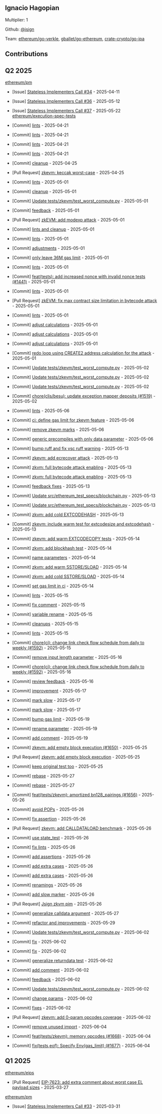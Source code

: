 
## Ignacio Hagopian
Multiplier: 1

Github: [@jsign](https://github.com/jsign)

Team: [ethereum/go-verkle](https://github.com/ethereum/go-verkle/pulls?q=author%3A%22jsign%22), [gballet/go-ethereum](https://github.com/gballet/go-ethereum/pulls?q=author%3A%22jsign%22), [crate-crypto/go-ipa](https://github.com/crate-crypto/go-ipa/pulls?q=author%3A%22jsign%22)

## Contributions

## Q2 2025


[ethereum/pm](https://github.com/ethereum/pm)
* [Issue] [Stateless Implementers Call #34](https://github.com/ethereum/pm/issues/1452) - 2025-04-11

* [Issue] [Stateless Implementers Call #36](https://github.com/ethereum/pm/issues/1538) - 2025-05-12
* [Issue] [Stateless Implementers Call #37](https://github.com/ethereum/pm/issues/1555) - 2025-05-22
[ethereum/execution-spec-tests](https://github.com/ethereum/execution-spec-tests)
* [Commit] [lints](https://github.com/ethereum/execution-spec-tests/commit/afc7f1334820e3c2addce8bd19fdb9effb4ccef7) - 2025-04-21
* [Commit] [lints](https://github.com/ethereum/execution-spec-tests/commit/c11400486f81c07c44e91f82540902d39f70908b) - 2025-04-21
* [Commit] [lints](https://github.com/ethereum/execution-spec-tests/commit/4dafcb0641c010b64767cb4ae2bfbb91f5ef1c39) - 2025-04-21
* [Commit] [lints](https://github.com/ethereum/execution-spec-tests/commit/7428b2144ce27ecf8b7cf7c1ab39fcedfb15e1cb) - 2025-04-21
* [Commit] [cleanup](https://github.com/ethereum/execution-spec-tests/commit/d2c2f5cc6c4dc83e50e67929f35d668e526175bc) - 2025-04-25
* [Pull Request] [zkevm: keccak worst-case](https://github.com/ethereum/execution-spec-tests/pull/1497) - 2025-04-25
* [Commit] [lints](https://github.com/ethereum/execution-spec-tests/commit/9bebb72733a733e32dc66f77659752fac4d29879) - 2025-05-01
* [Commit] [cleanup](https://github.com/ethereum/execution-spec-tests/commit/66e032e7057da680b6e0ac7b03771479112312b5) - 2025-05-01
* [Commit] [Update tests/zkevm/test_worst_compute.py](https://github.com/ethereum/execution-spec-tests/commit/fcf838fba4b8001f74f2edea5515636d64bd82dc) - 2025-05-01
* [Commit] [feedback](https://github.com/ethereum/execution-spec-tests/commit/fa934a8ef255d3e6e7fcd2eef5cbaf31ff9da168) - 2025-05-01
* [Pull Request] [zkEVM: add modexp attack](https://github.com/ethereum/execution-spec-tests/pull/1523) - 2025-05-01
* [Commit] [lints and cleanup](https://github.com/ethereum/execution-spec-tests/commit/743cdfc3ccd52f8c6234fe601b5745f0514a47f1) - 2025-05-01
* [Commit] [lints](https://github.com/ethereum/execution-spec-tests/commit/13c0f2e9c02ad8e354b514384a5e6a5532684b56) - 2025-05-01
* [Commit] [adjustments](https://github.com/ethereum/execution-spec-tests/commit/538f536054700daaa7d4bf17f8ac35320ac9081f) - 2025-05-01
* [Commit] [only leave 36M gas limit](https://github.com/ethereum/execution-spec-tests/commit/d016275ffd3c671d7694c6c14f936760a6e9ec43) - 2025-05-01
* [Commit] [lints](https://github.com/ethereum/execution-spec-tests/commit/d3deb143606ee0559f2cf091f832d98fb3acd08c) - 2025-05-01
* [Commit] [feat(tests): add increased nonce with invalid nonce tests (#1441)](https://github.com/ethereum/execution-spec-tests/commit/d2f52375e1b21f50cb28bcf8523f21fab46ffc26) - 2025-05-01
* [Commit] [lints](https://github.com/ethereum/execution-spec-tests/commit/c0398f45ff14b553b130e959732ff5cf7d6af3dc) - 2025-05-01
* [Pull Request] [zkEVM: fix max contract size limitation in bytecode attack](https://github.com/ethereum/execution-spec-tests/pull/1521) - 2025-05-01
* [Commit] [lints](https://github.com/ethereum/execution-spec-tests/commit/3eaa83351bd4030f9dbefb6b203e6e9a14b152f6) - 2025-05-01
* [Commit] [adjust calculations](https://github.com/ethereum/execution-spec-tests/commit/f4d90fd48f699c4dc8f8f11828286f92adcae3ac) - 2025-05-01
* [Commit] [adjust calculations](https://github.com/ethereum/execution-spec-tests/commit/3824e1635d371c3909ea1ce32a9e1e81c5959431) - 2025-05-01
* [Commit] [adjust calculations](https://github.com/ethereum/execution-spec-tests/commit/6c415c854b4b6e3ad7300f81dd9b50b166b60b39) - 2025-05-01
* [Commit] [redo loop using CREATE2 address calculation for the attack](https://github.com/ethereum/execution-spec-tests/commit/5b1e9eaf5950079b4f9216e9d226c55bb7cef5f1) - 2025-05-01
* [Commit] [Update tests/zkevm/test_worst_compute.py](https://github.com/ethereum/execution-spec-tests/commit/b8d50b4d425b0d18d226802d3fc22edb8ba28b9c) - 2025-05-02
* [Commit] [Update tests/zkevm/test_worst_compute.py](https://github.com/ethereum/execution-spec-tests/commit/a658eed9b01f5ca1d65cdf0e59fa238a2fd44c61) - 2025-05-02
* [Commit] [Update tests/zkevm/test_worst_compute.py](https://github.com/ethereum/execution-spec-tests/commit/9e2d6cbe7b386d1502d0420054619c91e9284cf0) - 2025-05-02
* [Commit] [chore(clis/besu): update exception mapper deposits (#1519)](https://github.com/ethereum/execution-spec-tests/commit/45d66b99053a8de0a39822727161cd536a86cf0e) - 2025-05-02
* [Commit] [lints](https://github.com/ethereum/execution-spec-tests/commit/7376d4585587587759469abd87e8e6891961fbd8) - 2025-05-06
* [Commit] [ci: define gas limit for zkevm feature](https://github.com/ethereum/execution-spec-tests/commit/6a99195c2499425b7aad8232e76b75a4c6f366ac) - 2025-05-06
* [Commit] [remove zkevm marks](https://github.com/ethereum/execution-spec-tests/commit/0a33c35b78a027b5175dc1884358d21a8c93387b) - 2025-05-06
* [Commit] [generic precompiles with only data parameter](https://github.com/ethereum/execution-spec-tests/commit/8eb40f5730a8cda62f59898fc1b01bb896d52136) - 2025-05-06
* [Commit] [bump ruff and fix vsc ruff warning](https://github.com/ethereum/execution-spec-tests/commit/48db8e72d9de4f90e51f7822a9ac6e049a378d6e) - 2025-05-13
* [Commit] [zkevm: add ecrecover attack](https://github.com/ethereum/execution-spec-tests/commit/d56f4ef785b6394d5998e489e361cd3694541a16) - 2025-05-13
* [Commit] [zkvm: full bytecode attack enabling](https://github.com/ethereum/execution-spec-tests/commit/b4ea57b7558d79859ae4fae09907cf4eab5045a4) - 2025-05-13
* [Commit] [zkvm: full bytecode attack enabling](https://github.com/ethereum/execution-spec-tests/commit/b35eb86175d063f6a3c2cbe0b4e337f23a95a4fa) - 2025-05-13
* [Commit] [feedback fixes](https://github.com/ethereum/execution-spec-tests/commit/950aaa76f72ef7949a4941fbb300d97ca5fd9973) - 2025-05-13
* [Commit] [Update src/ethereum_test_specs/blockchain.py](https://github.com/ethereum/execution-spec-tests/commit/df8d11fd90892122c5ef103317d9b32a7f830651) - 2025-05-13
* [Commit] [Update src/ethereum_test_specs/blockchain.py](https://github.com/ethereum/execution-spec-tests/commit/3ca65f3408df1ffe3d9cfd1717cb5efe8e2917db) - 2025-05-13
* [Commit] [zkvm: add cold EXTCODEHASH](https://github.com/ethereum/execution-spec-tests/commit/039d200c0ddb7fa4d88991c9dc306fd6712b600b) - 2025-05-13
* [Commit] [zkevm: include warm test for extcodesize and extcodehash](https://github.com/ethereum/execution-spec-tests/commit/cb27bd0a0de4f6814d7a411d5eee3ef1b12dcb95) - 2025-05-13
* [Commit] [zkevm: add warm EXTCODECOPY tests](https://github.com/ethereum/execution-spec-tests/commit/3a3605747599a9f6eaba96b742bb9ee2a6808b8d) - 2025-05-14
* [Commit] [zkvm: add blockhash test](https://github.com/ethereum/execution-spec-tests/commit/cf7cbd78b3e17ead243c4e6efc8be6326dd1a5a8) - 2025-05-14
* [Commit] [name parameters](https://github.com/ethereum/execution-spec-tests/commit/dfd1f380b08905a443c93355f518299fc1d679cb) - 2025-05-14
* [Commit] [zkvm: add warm SSTORE/SLOAD](https://github.com/ethereum/execution-spec-tests/commit/615029b091fb30be01449c7d5ed4802ee82e0e4a) - 2025-05-14
* [Commit] [zkvm: add cold SSTORE/SLOAD](https://github.com/ethereum/execution-spec-tests/commit/4c9445706ad989483b9648bb19b38a5421261c84) - 2025-05-14
* [Commit] [set gas limit in ci](https://github.com/ethereum/execution-spec-tests/commit/dd465e5d790f1a352bbdbf874c98d5aac6c30ae0) - 2025-05-14
* [Commit] [lints](https://github.com/ethereum/execution-spec-tests/commit/328b7f49f56e0a1b05d915f4e6a918e8391d22db) - 2025-05-15
* [Commit] [fix comment](https://github.com/ethereum/execution-spec-tests/commit/48fb3d24d20dc76273e6405837f3e199989bfc6f) - 2025-05-15
* [Commit] [variable rename](https://github.com/ethereum/execution-spec-tests/commit/eaaff2135a74378224eb83234c456d1bed264745) - 2025-05-15
* [Commit] [cleanups](https://github.com/ethereum/execution-spec-tests/commit/71db03a706c27b3f1b9831b2513e32f3a64fd48b) - 2025-05-15
* [Commit] [lints](https://github.com/ethereum/execution-spec-tests/commit/9838111f0b13d2257486f30390a45dba27c2f4a8) - 2025-05-15
* [Commit] [chore(ci): change link check flow schedule from daily to weekly (#1592)](https://github.com/ethereum/execution-spec-tests/commit/8f468d200017d68300b1feb8b84c31ec62dbcb42) - 2025-05-15
* [Commit] [remove input length parameter](https://github.com/ethereum/execution-spec-tests/commit/80cfea0a7cf9ce1cde025165406b50fe0d7a469a) - 2025-05-16
* [Commit] [chore(ci): change link check flow schedule from daily to weekly (#1592)](https://github.com/ethereum/execution-spec-tests/commit/8f468d200017d68300b1feb8b84c31ec62dbcb42) - 2025-05-16
* [Commit] [review feedback](https://github.com/ethereum/execution-spec-tests/commit/e6f84ef897e04400f34b6c73f3a291e1ebe7d3b5) - 2025-05-16
* [Commit] [improvement](https://github.com/ethereum/execution-spec-tests/commit/926cfb2ffa678eddac2040d8c02b0222d83e83a8) - 2025-05-17
* [Commit] [mark slow](https://github.com/ethereum/execution-spec-tests/commit/141fffef488f6fb8b4e7acb090b2dc01863b18fa) - 2025-05-17
* [Commit] [mark slow](https://github.com/ethereum/execution-spec-tests/commit/bed7b48d41bbe02bd54560679d2f7a417ff3f785) - 2025-05-17
* [Commit] [bump gas limit](https://github.com/ethereum/execution-spec-tests/commit/1e1abce1e9f14c1633a0741ddf042fbf649207df) - 2025-05-19
* [Commit] [rename parameter](https://github.com/ethereum/execution-spec-tests/commit/c9b5a606a7a6a33e8121ebe5cd7190c7509c7349) - 2025-05-19
* [Commit] [add comment](https://github.com/ethereum/execution-spec-tests/commit/ed3cce723a8fd8d4efee24111a3cc95747da0628) - 2025-05-19
* [Commit] [zkevm: add empty block execution (#1650)](https://github.com/ethereum/execution-spec-tests/commit/c322f37d60b8eba81fe19e3e5b4daa78adbe4334) - 2025-05-25
* [Pull Request] [zkevm: add empty block execution](https://github.com/ethereum/execution-spec-tests/pull/1650) - 2025-05-25
* [Commit] [keep original test too](https://github.com/ethereum/execution-spec-tests/commit/890ee44cb0c876fd83d3a8946e9a65039eeb00f8) - 2025-05-25
* [Commit] [rebase](https://github.com/ethereum/execution-spec-tests/commit/01b8186296f55b958ec74f8aedec4a92fbff878a) - 2025-05-27
* [Commit] [rebase](https://github.com/ethereum/execution-spec-tests/commit/88709011f7942ce90ce9e2d8167edcc965de2e33) - 2025-05-27
* [Commit] [feat(tests/zkevm): amortized bn128_pairings (#1656)](https://github.com/ethereum/execution-spec-tests/commit/12bcc4bc649312a737c2991bb041dab68bb8f374) - 2025-05-26
* [Commit] [avoid POPs](https://github.com/ethereum/execution-spec-tests/commit/6070166fce630c56c9485b001bcf58accd118e4e) - 2025-05-26
* [Commit] [fix assertion](https://github.com/ethereum/execution-spec-tests/commit/97968941789691776b1a4a44e792c23e6f6c8e80) - 2025-05-26
* [Pull Request] [zkevm: add CALLDATALOAD benchmark](https://github.com/ethereum/execution-spec-tests/pull/1658) - 2025-05-26
* [Commit] [use state_test](https://github.com/ethereum/execution-spec-tests/commit/4456cd2034d6287ca69771a1ba9760eac3ed50ba) - 2025-05-26
* [Commit] [fix lints](https://github.com/ethereum/execution-spec-tests/commit/e449d793ac03a47f7868669e92d7427fcd1f2454) - 2025-05-26
* [Commit] [add assertions](https://github.com/ethereum/execution-spec-tests/commit/51e2a202537268055733ea550e1de52e7c2e849c) - 2025-05-26
* [Commit] [add extra cases](https://github.com/ethereum/execution-spec-tests/commit/7e5337d2e1de72ee486e39e55ef88b8b98bf785b) - 2025-05-26
* [Commit] [add extra cases](https://github.com/ethereum/execution-spec-tests/commit/05bdacf63e2f858f3cbf3869ed9f0265a5e20691) - 2025-05-26
* [Commit] [renamings](https://github.com/ethereum/execution-spec-tests/commit/6873d816b50734b32cbc799920b11b4241e25d8f) - 2025-05-26
* [Commit] [add slow marker](https://github.com/ethereum/execution-spec-tests/commit/95eeb28bc136a9d39b3b93d69be4629b650e47e4) - 2025-05-26
* [Pull Request] [Jsign zkvm pim](https://github.com/ethereum/execution-spec-tests/pull/1656) - 2025-05-26
* [Commit] [generalize calldata argument](https://github.com/ethereum/execution-spec-tests/commit/3f93e19683f10e35393153973b1a7c7356b82d6c) - 2025-05-27
* [Commit] [refactor and improvements](https://github.com/ethereum/execution-spec-tests/commit/299ffae5a7afd76517e5be39eed4d6c72aac78fc) - 2025-05-29
* [Commit] [Update tests/zkevm/test_worst_compute.py](https://github.com/ethereum/execution-spec-tests/commit/7381efbcfa14c3388182fc127714f9628adbbc36) - 2025-06-02
* [Commit] [fix](https://github.com/ethereum/execution-spec-tests/commit/e449eff408258ba7407fce7719d610e953265b8d) - 2025-06-02
* [Commit] [fix](https://github.com/ethereum/execution-spec-tests/commit/1d0afcbb49ccc38dd105c8f2cf9717435171e336) - 2025-06-02
* [Commit] [generalize returndata test](https://github.com/ethereum/execution-spec-tests/commit/4a80ba6ce0ff75e7bf05436bc67f598d28c6786d) - 2025-06-02
* [Commit] [add comment](https://github.com/ethereum/execution-spec-tests/commit/7120b220ea9815d49671cbcdba40a2647cf90a9f) - 2025-06-02
* [Commit] [feedback](https://github.com/ethereum/execution-spec-tests/commit/220ebb18ada373c65f01f9f7fafac641eb9c71cc) - 2025-06-02
* [Commit] [Update tests/zkevm/test_worst_compute.py](https://github.com/ethereum/execution-spec-tests/commit/340ef39f2fbd63639dd619bed5374f2ed4d26c7f) - 2025-06-02
* [Commit] [change params](https://github.com/ethereum/execution-spec-tests/commit/618d733e582e0e74ae57e5e75b65966517862489) - 2025-06-02
* [Commit] [fixes](https://github.com/ethereum/execution-spec-tests/commit/1b842cabc8eb1b6d6ecb71404f06f791f6548d58) - 2025-06-02
* [Pull Request] [zkevm: add 0-param opcodes coverage](https://github.com/ethereum/execution-spec-tests/pull/1698) - 2025-06-02
* [Commit] [remove unused import](https://github.com/ethereum/execution-spec-tests/commit/edaa0346ba3b2d1aaf6b92dd0420759b819d32fd) - 2025-06-04
* [Commit] [feat(tests/zkevm): memory opcodes (#1668)](https://github.com/ethereum/execution-spec-tests/commit/41a30cac5375211ef88c0a41d99212f4fc6aa718) - 2025-06-04
* [Commit] [ fix(tests,eof): Specify Env(gas_limit) (#1677)](https://github.com/ethereum/execution-spec-tests/commit/43cbaac6f1efc3c641d5dd06eee90d3cc2edf90c) - 2025-06-04
## Q1 2025

[ethereum/eips](https://github.com/ethereum/eips)
* [Pull Request] [EIP-7623: add extra comment about worst case EL payload sizes](https://github.com/ethereum/EIPs/pull/9555) - 2025-03-27

[ethereum/pm](https://github.com/ethereum/pm)
* [Issue] [Stateless Implementers Call #33](https://github.com/ethereum/pm/issues/1418) - 2025-03-31
